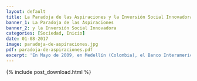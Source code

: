 ```yaml
---
layout: default
title: La Paradoja de las Aspiraciones y la Inversión Social Innovadora
banner_1: La Paradoja de las Aspiraciones
banner_2: y la Inversión Social Innovadora
categories: [Sociedad, Inicio]
date: 01-08-2017
image: paradoja-de-aspiraciones.jpg
pdf: paradoja-de-aspiraciones.pdf
excerpt: 'En Mayo de 2009, en Medellín (Colombia), el Banco Interamericano de Desarrollo (BID) presentó la publicación Calidad de vida más allá de los hechos donde propone un punto de vista “subjetivo” como nuevo ángulo para responder una pregunta recurrente en los debates sobre hacer social de gobiernos, empresas y organizaciones: ¿Por qué las poblaciones latinoamericanas, que sufren continuos y crecientes deterioros en su calidad de vida, se sientes satisfechas y optimistas en relación con tal condición y son tan benevolentes con los que se la procuran?'
---
```


{% include post_download.html %}